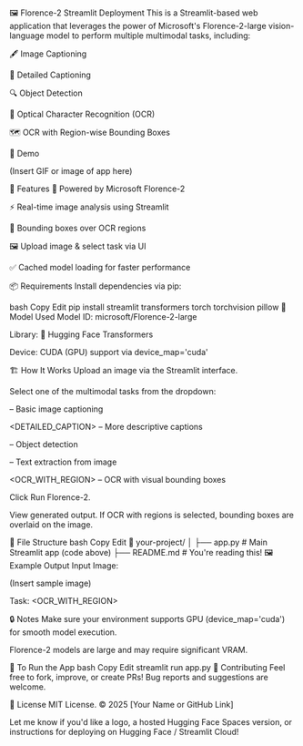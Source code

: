 🖼️ Florence-2 Streamlit Deployment
This is a Streamlit-based web application that leverages the power of Microsoft's Florence-2-large vision-language model to perform multiple multimodal tasks, including:

🖋️ Image Captioning

🧠 Detailed Captioning

🔍 Object Detection

🔡 Optical Character Recognition (OCR)

🗺️ OCR with Region-wise Bounding Boxes

🚀 Demo

(Insert GIF or image of app here)

🔧 Features
🧠 Powered by Microsoft Florence-2

⚡ Real-time image analysis using Streamlit

🎨 Bounding boxes over OCR regions

🖼️ Upload image & select task via UI

✅ Cached model loading for faster performance

📦 Requirements
Install dependencies via pip:

bash
Copy
Edit
pip install streamlit transformers torch torchvision pillow
🧠 Model Used
Model ID: microsoft/Florence-2-large

Library: 🤗 Hugging Face Transformers

Device: CUDA (GPU) support via device_map='cuda'

🏗️ How It Works
Upload an image via the Streamlit interface.

Select one of the multimodal tasks from the dropdown:

<CAPTION> – Basic image captioning

<DETAILED_CAPTION> – More descriptive captions

<OD> – Object detection

<OCR> – Text extraction from image

<OCR_WITH_REGION> – OCR with visual bounding boxes

Click Run Florence-2.

View generated output. If OCR with regions is selected, bounding boxes are overlaid on the image.

📂 File Structure
bash
Copy
Edit
📁 your-project/
│
├── app.py               # Main Streamlit app (code above)
├── README.md            # You're reading this!
🖼️ Example Output
Input Image:

(Insert sample image)

Task: <OCR_WITH_REGION>


🔒 Notes
Make sure your environment supports GPU (device_map='cuda') for smooth model execution.

Florence-2 models are large and may require significant VRAM.

📌 To Run the App
bash
Copy
Edit
streamlit run app.py
🤝 Contributing
Feel free to fork, improve, or create PRs! Bug reports and suggestions are welcome.

📃 License
MIT License. © 2025 [Your Name or GitHub Link]

Let me know if you'd like a logo, a hosted Hugging Face Spaces version, or instructions for deploying on Hugging Face / Streamlit Cloud!








